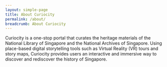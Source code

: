 ```yaml
---
layout: simple-page
title: About Curiocity
permalink: /about/
breadcrumb: About Curiocity
---
```


Curiocity is a one-stop portal that curates the heritage materials of the National Library of Singapore and the National Archives of Singapore. Using place-based digital storytelling tools such as Virtual Reality (VR) tours and story maps, Curiocity provides users an interactive and immersive way to discover and rediscover the history of Singapore.
